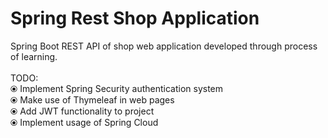 # Spring Rest Shop Application
Spring Boot REST API of shop web application developed through process of learning. <br />
<br />
TODO: <br />
⦿ Implement Spring Security authentication system <br />
⦿ Make use of Thymeleaf in web pages <br />
⦿ Add JWT functionality to project <br />
⦿ Implement usage of Spring Cloud <br />
